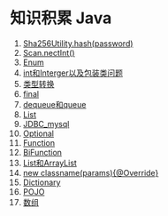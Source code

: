 # 知识积累 Java

1. [Sha256Utility.hash(password)](Sha256Utility.hash(password).md)
2. [Scan.nectInt()](scan.nextInt().md)
3. [Enum](Enum.md)
4. [int和Interger以及包装类问题](int和Interger以及包装类问题.md)
5. [类型转换](类型转换.md)
6. [final](final.md)
7. [dequeue和queue](deque%E5%92%8Cqueue.md)
8. [List](List.md)
9. [JDBC_mysql](JDBC_mysql.md)
10. [Optional](Optional.md)
11. [Function](Function.md)
12. [BiFunction](BiFuction.md)
13. [List和ArrayList](List和ArrayList.md)
14. [new classname(params){@Override}](newClassname（params）{@Override}.md)
15. [Dictionary](Dictionary.md)
16. [POJO](POJO.md)
17. [数组](数组.md)